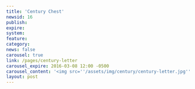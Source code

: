 ```yaml
---
title: 'Century Chest'
newsid: 16
publish: 
expire: 
system: 
feature: 
category: 
news: false
carousel: true
link: /pages/century-letter
carousel_expire: 2016-03-08 12:00 -0500
carousel_content: '<img src=''/assets/img/century/century-letter.jpg'' alt=''Oklahoma Supreme Court Century Letter, 1913-2013'' />'
layout: post
---
```

